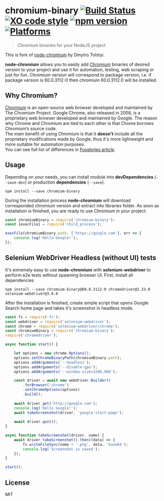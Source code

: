 # chromium-binary [![Build Status](https://travis-ci.org/2do2go/node-chromium.svg?branch=master)](https://travis-ci.org/2do2go/node-chromium) [![XO code style](https://img.shields.io/badge/code_style-XO-blue.svg)](https://github.com/sindresorhus/xo) [![npm version](https://badge.fury.io/js/chromium-binary.svg)](https://badge.fury.io/js/chromium-binary) [![Platforms](https://img.shields.io/badge/platforms-Win/Linux/Mac-lightgrey.svg)](https://github.com/2do2go/node-chromium)
> Chromium binaries for your NodeJS project

This is fork of [node-chromium](https://github.com/dtolstyi/node-chromium) by Dmytro Tolstyi.

**node-chromium** allows you to easily add [Chromium](https://www.chromium.org/) binaries of desired version to your project and use it for automation, testing, web scraping or just for fun.
Chromium version will correspond to package version, i.e. if package version is 60.0.3112-0 then chromium 60.0.3112.0 will be installed.

## Why Chromium?
[Chromium](https://www.chromium.org/) is an open-source web browser developed and maintained by The Chromium Project. Google Chrome, also released in 2008, is a proprietary web browser developed and maintained by Google. The reason why Chrome and Chromium are tied to each other is that Chome borrows Chromium’s source code.  
The main benefit of using Chromium is that it **doesn't** include all the proprietary modifications made by Google, thus it's more lightweight and more suitable for automation purposes.  
You can see full list of differences in [Fossbytes article](https://fossbytes.com/difference-google-chrome-vs-chromium-browser/).

## Usage
Depending on your needs, you can install module into **devDependencies** (`--save-dev`) or production **dependencies** (`--save`).

```
npm install --save chromium-binary
```

During the installation process **node-chromium** will download corresponded chromium version and extract into libraries folder. As soon as installation is finished, you are ready to use Chromium in your project:

```js
const chromiumBinary = require('chromium-binary');
const {execFile} = require('child_process');

execFile(chromiumBinary.path, ['https://google.com'], err => {
	console.log('Hello Google!');
});
```

## Selenium WebDriver Headless (without UI) tests
It's extremely easy to use **node-chromium** with **selenium-webdriver** to perform e2e tests without spawning browser UI.
First, install all dependencies

```
npm install --save chromium-binary@60.0.3112-0 chromedriver@2.33.0 selenium-webdriver@3.6.0
```

After the installation is finished, create simple script that opens Google Search home page and takes it's screenshot in headless mode.

```js
const fs = require('fs');
const webdriver = require('selenium-webdriver');
const chrome = require('selenium-webdriver/chrome');
const chromiumBinary = require('chromium-binary');
require('chromedriver');

async function start() {

    let options = new chrome.Options();
    options.setChromeBinaryPath(chromiumBinary.path);
    options.addArguments('--headless');
    options.addArguments('--disable-gpu');
    options.addArguments('--window-size=1280,960');

    const driver = await new webdriver.Builder()
        .forBrowser('chrome')
        .setChromeOptions(options)
        .build();
		
    await driver.get('http://google.com');
    console.log('Hello Google!');
    await takeScreenshot(driver, 'google-start-page');
    
    await driver.quit();
}

async function takeScreenshot(driver, name) {
	await driver.takeScreenshot().then((data) => {
        fs.writeFileSync(name + '.png', data, 'base64');
        console.log('Screenshot is saved');
    });
}

start();
```

## License
MIT

